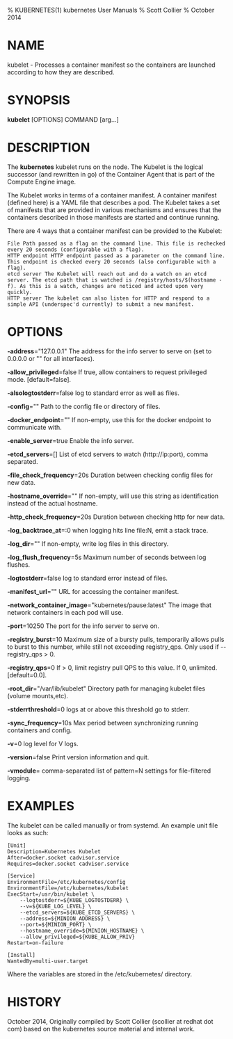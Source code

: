 % KUBERNETES(1) kubernetes User Manuals
% Scott Collier
% October 2014
# NAME
kubelet \- Processes a container manifest so the containers are launched according to how they are described.

# SYNOPSIS
**kubelet** [OPTIONS] COMMAND [arg...]

# DESCRIPTION

The **kubernetes** kubelet runs on the node. The Kubelet is the logical successor (and rewritten in go) of the Container Agent that is part of the Compute Engine image.

The Kubelet works in terms of a container manifest. A container manifest (defined here) is a YAML file that describes a pod. The Kubelet takes a set of manifests that are provided in various mechanisms and ensures that the containers described in those manifests are started and continue running.

There are 4 ways that a container manifest can be provided to the Kubelet:

    File Path passed as a flag on the command line. This file is rechecked every 20 seconds (configurable with a flag).
    HTTP endpoint HTTP endpoint passed as a parameter on the command line. This endpoint is checked every 20 seconds (also configurable with a flag).
    etcd server The Kubelet will reach out and do a watch on an etcd server. The etcd path that is watched is /registry/hosts/$(hostname -f). As this is a watch, changes are noticed and acted upon very quickly.
    HTTP server The kubelet can also listen for HTTP and respond to a simple API (underspec'd currently) to submit a new manifest.
 

# OPTIONS
**-address**="127.0.0.1"
	The address for the info server to serve on (set to 0.0.0.0 or "" for all interfaces).

**-allow_privileged**=false
	If true, allow containers to request privileged mode. [default=false].

**-alsologtostderr**=false
	log to standard error as well as files.

**-config**=""
	Path to the config file or directory of files.

**-docker_endpoint**=""
	If non-empty, use this for the docker endpoint to communicate with.

**-enable_server**=true
	Enable the info server.

**-etcd_servers**=[]
	List of etcd servers to watch (http://ip:port), comma separated.

**-file_check_frequency**=20s
	Duration between checking config files for new data.

**-hostname_override**=""
	If non-empty, will use this string as identification instead of the actual hostname.

**-http_check_frequency**=20s
	Duration between checking http for new data.

**-log_backtrace_at**=:0
	when logging hits line file:N, emit a stack trace.

**-log_dir**=""
	If non-empty, write log files in this directory.

**-log_flush_frequency**=5s
	Maximum number of seconds between log flushes.

**-logtostderr**=false
	log to standard error instead of files.

**-manifest_url**=""
	URL for accessing the container manifest.

**-network_container_image**="kubernetes/pause:latest"
	The image that network containers in each pod will use.

**-port**=10250
	The port for the info server to serve on.

**-registry_burst**=10
	Maximum size of a bursty pulls, temporarily allows pulls to burst to this number, while still not exceeding registry_qps.  Only used if --registry_qps > 0.

**-registry_qps**=0
	If > 0, limit registry pull QPS to this value.  If 0, unlimited. [default=0.0].

**-root_dir**="/var/lib/kubelet"
	Directory path for managing kubelet files (volume mounts,etc).

**-stderrthreshold**=0
	logs at or above this threshold go to stderr.

**-sync_frequency**=10s
	Max period between synchronizing running containers and config.

**-v**=0
	log level for V logs.

**-version**=false
	Print version information and quit.

**-vmodule**=
	comma-separated list of pattern=N settings for file-filtered logging.


# EXAMPLES

The kubelet can be called manually or from systemd.  An example unit file looks as such:

	[Unit]
	Description=Kubernetes Kubelet
	After=docker.socket cadvisor.service
	Requires=docker.socket cadvisor.service
	
	[Service]
	EnvironmentFile=/etc/kubernetes/config
	EnvironmentFile=/etc/kubernetes/kubelet
	ExecStart=/usr/bin/kubelet \
		--logtostderr=${KUBE_LOGTOSTDERR} \
		--v=${KUBE_LOG_LEVEL} \
		--etcd_servers=${KUBE_ETCD_SERVERS} \
		--address=${MINION_ADDRESS} \
		--port=${MINION_PORT} \
	    --hostname_override=${MINION_HOSTNAME} \
	    --allow_privileged=${KUBE_ALLOW_PRIV}
	Restart=on-failure
	
	[Install]
	WantedBy=multi-user.target

Where the variables are stored in the /etc/kubernetes/ directory.

# HISTORY
October 2014, Originally compiled by Scott Collier (scollier at redhat dot com) based
 on the kubernetes source material and internal work.
